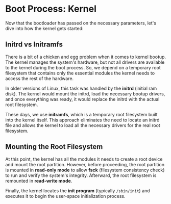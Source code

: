 # Boot Process: Kernel

Now that the bootloader has passed on the necessary parameters, let's dive into how the kernel gets started:

## Initrd vs Initramfs

There is a bit of a chicken and egg problem when it comes to kernel bootup. The kernel manages the system's hardware, but not all drivers are available to the kernel during the boot process. So, we depend on a temporary root filesystem that contains only the essential modules the kernel needs to access the rest of the hardware.

In older versions of Linux, this task was handled by the **initrd** (initial ram disk). The kernel would mount the initrd, load the necessary bootup drivers, and once everything was ready, it would replace the initrd with the actual root filesystem.

These days, we use **initramfs**, which is a temporary root filesystem built into the kernel itself. This approach eliminates the need to locate an initrd file and allows the kernel to load all the necessary drivers for the real root filesystem.

## Mounting the Root Filesystem

At this point, the kernel has all the modules it needs to create a root device and mount the root partition. However, before proceeding, the root partition is mounted in **read-only mode** to allow **fsck** (filesystem consistency check) to run and verify the system's integrity. Afterward, the root filesystem is remounted in **read-write mode**.

Finally, the kernel locates the **init program** (typically `/sbin/init`) and executes it to begin the user-space initialization process.
